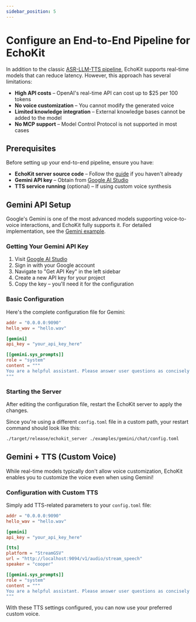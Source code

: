 ```yaml
---
sidebar_position: 5
---
```


# Configure an End-to-End Pipeline for EchoKit

In addition to the classic [ASR-LLM-TTS pipeline](./configure-echokit-server.md), EchoKit supports real-time models that can reduce latency. However, this approach has several limitations:

* **High API costs** – OpenAI's real-time API can cost up to $25 per 100 tokens
* **No voice customization** – You cannot modify the generated voice
* **Limited knowledge integration** – External knowledge bases cannot be added to the model
* **No MCP support** – Model Control Protocol is not supported in most cases

## Prerequisites

Before setting up your end-to-end pipeline, ensure you have:

* **EchoKit server source code** – Follow the [guide](./echokit-server.md) if you haven't already
* **Gemini API key** – Obtain from [Google AI Studio](https://aistudio.google.com/)
* **TTS service running** (optional) – If using custom voice synthesis

## Gemini API Setup

Google's Gemini is one of the most advanced models supporting voice-to-voice interactions, and EchoKit fully supports it. For detailed implementation, see the [Gemini example](https://github.com/second-state/echokit_server/tree/main/examples/gemini).

### Getting Your Gemini API Key

1. Visit [Google AI Studio](https://aistudio.google.com/)
2. Sign in with your Google account
3. Navigate to "Get API Key" in the left sidebar
4. Create a new API key for your project
5. Copy the key – you'll need it for the configuration

### Basic Configuration

Here's the complete configuration file for Gemini:

```toml
addr = "0.0.0.0:9090"
hello_wav = "hello.wav"

[gemini]
api_key = "your_api_key_here"

[[gemini.sys_prompts]]
role = "system"
content = """
You are a helpful assistant. Please answer user questions as concisely as possible while being accurate and truthful. Use short sentences. Try to be humorous and light-hearted.
"""
```

### Starting the Server

After editing the configuration file, restart the EchoKit server to apply the changes.

Since you're using a different `config.toml` file in a custom path, your restart command should look like this:

```bash
./target/release/echokit_server ./examples/gemini/chat/config.toml
```

## Gemini + TTS (Custom Voice)

While real-time models typically don't allow voice customization, EchoKit enables you to customize the voice even when using Gemini!

### Configuration with Custom TTS

Simply add TTS-related parameters to your `config.toml` file:

```toml
addr = "0.0.0.0:9090"
hello_wav = "hello.wav"

[gemini]
api_key = "your_api_key_here"

[tts]
platform = "StreamGSV"
url = "http://localhost:9094/v1/audio/stream_speech"
speaker = "cooper"

[[gemini.sys_prompts]]
role = "system"
content = """
You are a helpful assistant. Please answer user questions as concisely as possible while being accurate and truthful. Use short sentences. Try to be humorous and light-hearted.
"""
```

With these TTS settings configured, you can now use your preferred custom voice.